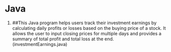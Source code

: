 # Java

1. ##This Java program helps users track their investment earnings by calculating daily profits or losses based on the buying price of a stock. It allows the user to input closing prices for multiple days and provides a summary of total profit and total loss at the end. (investmentEarnings.java)
